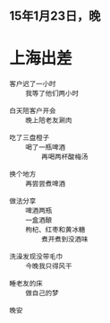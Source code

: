 
## 15年1月23日，晚


# 上海出差
	
	客户迟了一小时
		我等了他们两小时
	
	白天陪客户开会
		晚上陪老友涮肉
	
	吃了三盘橙子
		喝了一瓶啤酒
			再喝两杯酸梅汤
	
	换个地方
		再尝尝煮啤酒
	
	做法分享
		啤酒两瓶
		一盒酒酿
		枸杞、红枣和黄冰糖		
			煮开煮到没酒味
	
	洗澡发现没带毛巾
		今晚我只得风干
	
	睡老友的床
		做自己的梦

	晚安

	
